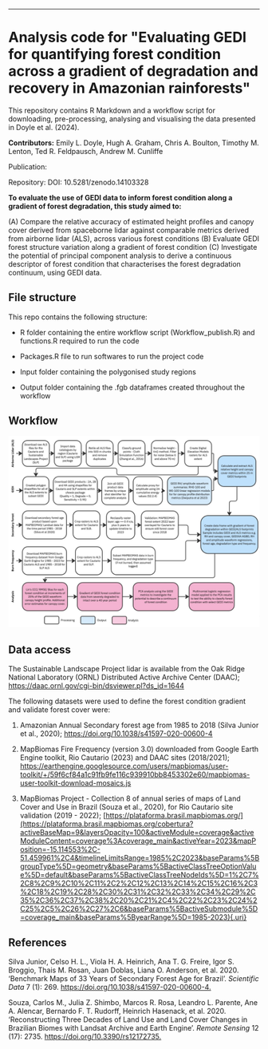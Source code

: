 ---

# Analysis code for "Evaluating GEDI for quantifying forest condition across a gradient of degradation and recovery in Amazonian rainforests"

This repository contains R Markdown and a workflow script for downloading, pre-processing, analysing and visualising the data presented in Doyle et al. (2024).

**Contributors:** Emily L. Doyle, Hugh A. Graham, Chris A. Boulton, Timothy M. Lenton, Ted R. Feldpausch, Andrew M. Cunliffe

Publication:

Repository: DOI: 10.5281/zenodo.14103328

**To evaluate the use of GEDI data to inform forest condition along a gradient of forest degradation, this study aimed to:**

(A) Compare the relative accuracy of estimated height profiles and canopy cover derived from spaceborne lidar against comparable metrics derived from airborne lidar (ALS), across various forest conditions
(B) Evaluate GEDI forest structure variation along a gradient of forest condition
(C) Investigate the potential of principal component analysis to derive a continuous descriptor of forest condition that characterises the forest degradation continuum, using GEDI data.

## File structure

This repo contains the following structure:

-   R folder containing the entire workflow script (Workflow_publish.R) and functions.R required to run the code

-   Packages.R file to run softwares to run the project code

-   Input folder containing the polygonised study regions

-   Output folder containing the .fgb dataframes created throughout the workflow

## Workflow

![](images/Doyle%20et%20al%202024%20workflow-02.jpg)

## Data access

The Sustainable Landscape Project lidar is available from the Oak Ridge National Laboratory (ORNL) Distributed Active Archive Center (DAAC); <https://daac.ornl.gov/cgi-bin/dsviewer.pl?ds_id=1644>

The following datasets were used to define the forest condition gradient and validate forest cover were:

1.  Amazonian Annual Secondary forest age from 1985 to 2018 (Silva Junior et al., 2020); <https://doi.org/10.1038/s41597-020-00600-4>

2.  MapBiomas Fire Frequency (version 3.0) downloaded from Google Earth Engine toolkit, Rio Cautario (2023) and DAAC sites (2018/2021); <https://earthengine.googlesource.com/users/mapbiomas/user-toolkit/+/59f6cf84a1c91fb9fe116c939910bb8453302e60/mapbiomas-user-toolkit-download-mosaics.js>

3.  MapBiomas Project - Collection 8 of annual series of maps of Land Cover and Use in Brazil (Souza et al., 2020), for Rio Cautario site validation (2019 - 2022); [https://plataforma.brasil.mapbiomas.org/](https://plataforma.brasil.mapbiomas.org/cobertura?activeBaseMap=9&layersOpacity=100&activeModule=coverage&activeModuleContent=coverage%3Acoverage_main&activeYear=2023&mapPosition=-15.114553%2C-51.459961%2C4&timelineLimitsRange=1985%2C2023&baseParams%5BgroupType%5D=geometry&baseParams%5BactiveClassTreeOptionValue%5D=default&baseParams%5BactiveClassTreeNodeIds%5D=1%2C7%2C8%2C9%2C10%2C11%2C2%2C12%2C13%2C14%2C15%2C16%2C3%2C18%2C19%2C28%2C30%2C31%2C32%2C33%2C34%2C29%2C35%2C36%2C37%2C38%2C20%2C21%2C4%2C22%2C23%2C24%2C25%2C5%2C26%2C27%2C6&baseParams%5BactiveSubmodule%5D=coverage_main&baseParams%5ByearRange%5D=1985-2023){.uri}

## References

Silva Junior, Celso H. L., Viola H. A. Heinrich, Ana T. G. Freire, Igor S. Broggio, Thais M. Rosan, Juan Doblas, Liana O. Anderson, et al. 2020. ‘Benchmark Maps of 33 Years of Secondary Forest Age for Brazil’. *Scientific Data* 7 (1): 269. <https://doi.org/10.1038/s41597-020-00600-4.>

Souza, Carlos M., Julia Z. Shimbo, Marcos R. Rosa, Leandro L. Parente, Ane A. Alencar, Bernardo F. T. Rudorff, Heinrich Hasenack, et al. 2020. ‘Reconstructing Three Decades of Land Use and Land Cover Changes in Brazilian Biomes with Landsat Archive and Earth Engine’. *Remote Sensing* 12 (17): 2735. <https://doi.org/10.3390/rs12172735.>
